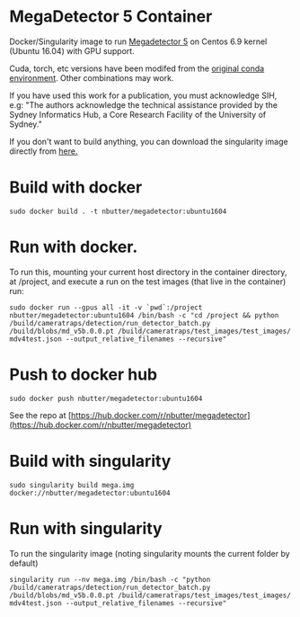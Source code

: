 # MegaDetector 5 Container

Docker/Singularity image to run [Megadetector 5](https://github.com/microsoft/CameraTraps/blob/master/megadetector.md) on Centos 6.9 kernel (Ubuntu 16.04) with GPU support.

Cuda, torch, etc versions have been modifed from the [original conda environment](https://github.com/microsoft/CameraTraps/blob/main/environment-detector.yml). Other combinations may work.

If you have used this work for a publication, you must acknowledge SIH, e.g: "The authors acknowledge the technical assistance provided by the Sydney Informatics Hub, a Core Research Facility of the University of Sydney."

If you don't want to build anything, you can download the singularity image directly from [here.](https://unisyd-my.sharepoint.com/:u:/g/personal/nathaniel_butterworth_sydney_edu_au/EXSMNJ0ek3FBmMFBQUvLXOoBFjvVDY82fGBLVR_h4yO9JA?e=SPhHTl)

# Build with docker
```
sudo docker build . -t nbutter/megadetector:ubuntu1604
```

# Run with docker.
To run this, mounting your current host directory in the container directory, at /project, and execute a run on the test images (that live in the container) run:
```
sudo docker run --gpus all -it -v `pwd`:/project nbutter/megadetector:ubuntu1604 /bin/bash -c "cd /project && python /build/cameratraps/detection/run_detector_batch.py /build/blobs/md_v5b.0.0.pt /build/cameratraps/test_images/test_images/ mdv4test.json --output_relative_filenames --recursive"
```

# Push to docker hub
```
sudo docker push nbutter/megadetector:ubuntu1604
```

See the repo at [https://hub.docker.com/r/nbutter/megadetector](https://hub.docker.com/r/nbutter/megadetector)


# Build with singularity
```
sudo singularity build mega.img docker://nbutter/megadetector:ubuntu1604
```

# Run with singularity
To run the singularity image (noting singularity mounts the current folder by default)
```
singularity run --nv mega.img /bin/bash -c "python /build/cameratraps/detection/run_detector_batch.py /build/blobs/md_v5b.0.0.pt /build/cameratraps/test_images/test_images/ mdv4test.json --output_relative_filenames --recursive"
```
